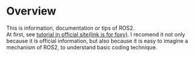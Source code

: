 # Overview
This is information, documentation or tips of ROS2.<br>
At first, see [tutorial in official site(link is for foxy)](https://docs.ros.org/en/foxy/Tutorials.html).
I recomend it not only because it is official information, but also because it is easy to imagine a mechanism of ROS2, to understand basic coding technique.

